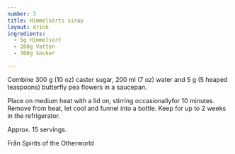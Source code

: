 ```yaml
---
number: 3
title: Himmelsörts sirap
layout: drink
ingredients: 
  - 5g Himmelsört
  - 200g Vatten
  - 300g Socker

---
```


Combine 300 g (10 oz) caster sugar, 
200 ml (7 oz) water and 
5 g (5 heaped teaspoons) butterfly pea flowers in a saucepan.


Place on medium heat with a lid on, stirring occasionallyfor 10 minutes. 
Remove from heat, let cool and funnel into a bottle. Keep for up to 2 weeks in the refrigerator. 

Approx. 15 servings.

Från Spirits of the Otherworld